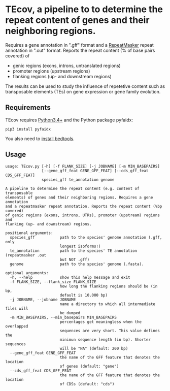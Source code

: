 TEcov, a pipeline to to determine the repeat content of genes and their neighboring regions.
=========

Requires a gene annotation in ".gff" format and a [RepeatMasker](http://www.repeatmasker.org/)
repeat annotation in ".out" format. Reports the repeat content (% of base pairs covered) of

- genic regions (exons, introns, untranslated regions)
- promoter regions (upstream regions)
- flanking regions (up- and downstream regions)

The results can be used to study the influence of repetetive content such as
transposable elements (TEs) on gene expression or gene family evolution.


Requirements
------------

TEcov requires [Python3.4+](https://www.python.org/downloads/) and the Python package pyfaidx:

`pip3 install pyfaidx`

You also need to [install bedtools](http://bedtools.readthedocs.io/en/latest/content/installation.html).


Usage
------------

```
usage: TEcov.py [-h] [-f FLANK_SIZE] [-j JOBNAME] [-m MIN_BASEPAIRS]
                [--gene_gff_feat GENE_GFF_FEAT] [--cds_gff_feat CDS_GFF_FEAT]
                species_gff te_annotation genome

A pipeline to determine the repeat content (e.g. content of transposable
elements) of genes and their neighboring regions. Requires a gene annotation
and a repeatmasker repeat annotation. Reports the repeat content (%bp covered)
of genic regions (exons, introns, UTRs), promoter (upstream) regions and
flanking (up- and downstream) regions.

positional arguments:
  species_gff           path to the species' genome annotation (.gff, only
                        longest isoforms!)
  te_annotation         path to the species' TE annotation (repeatmasker .out
                        but NOT .gff)
  genome                path to the species' genome (.fasta).

optional arguments:
  -h, --help            show this help message and exit
  -f FLANK_SIZE, --flank_size FLANK_SIZE
                        how long the flanking regions should be (in bp,
                        default is 10.000 bp)
  -j JOBNAME, --jobname JOBNAME
                        name a directory to which all intermediate files will
                        be dumped
  -m MIN_BASEPAIRS, --min_basepairs MIN_BASEPAIRS
                        percentages get meaningless when the overlapped
                        sequences are very short. This value defines the
                        minimun sequence length (in bp). Shorter sequences
                        will be "NA" (default: 200 bp)
  --gene_gff_feat GENE_GFF_FEAT
                        the name of the GFF feature that denotes the location
                        of genes (default: "gene")
  --cds_gff_feat CDS_GFF_FEAT
                        the name of the GFF feature that denotes the location
                        of CDSs (default: "cds")
```
